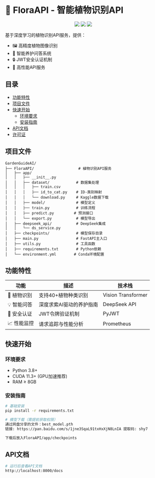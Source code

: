 <!--
 * @Author: error: error: git config user.name & please set dead value or install git && error: git config user.email & please set dead value or install git & please set dead value or install git
 * @Date: 2025-08-30 16:00:05
 * @LastEditors: Jeffrey Zhu JeffreyZhu0201@gmail.com
 * @LastEditTime: 2025-08-31 08:27:40
 * @FilePath: /GardenGuideAI/FloraAPI/readme.md
 * @Description: 植物识别API
 * 
 * Copyright (c) 2025 by ${error: git config user.name & please set dead value or install git}, All Rights Reserved. 
-->

# 🌿 FloraAPI - 智能植物识别API

<!-- 顶部徽章 -->
<div align="center">
  <img src="https://img.shields.io/badge/Python-3.8%2B-blue?logo=python&logoColor=white">
  <img src="https://img.shields.io/badge/PyTorch-1.12%2B-red?logo=pytorch">
  <img src="https://img.shields.io/badge/License-MIT-green">
</div>



基于深度学习的植物识别API服务，提供：
- 🖼️ 高精度植物图像识别
- 💬 智能养护问答系统
- 🔒 JWT安全认证机制
- 🚀 高性能API服务

## 目录
- [功能特性](#功能特性)
- [项目文件](#项目文件)
- [快速开始](#快速开始)
  - [环境要求](#环境要求)
  - [安装指南](#安装指南)
- [API文档](#api文档)
- [许可证](#许可证)

## 项目文件
```
GardenGuideAI/
├── FloraAPI/                    # 植物识别API服务
│   ├── app/
│   │   ├── __init__.py
│   │   ├── dataset/            # 数据集处理
│   │   │   ├── train.csv
│   │   │   ├── id_to_cat.py    # ID-类别映射
│   │   │   └── download.py     # Kaggle数据下载
│   │   ├── model/              # 模型定义
│   │   ├── train.py            # 训练流程
│   │   ├── predict.py         # 预测接口
│   │   └── export.py           # 模型导出
│   ├── deepseek_api/           # DeepSeek集成
│   │   └── ds_service.py
│   ├── checkpoints/            # 模型保存目录
│   ├── main.py                 # FastAPI主入口
│   ├── utils.py                # 工具函数
│   ├── requirements.txt        # Python依赖
│   └── environment.yml        # Conda环境配置
```

## 功能特性
| 功能 | 描述 | 技术栈 |
|------|------|--------|
| 🎯 植物识别 | 支持40+植物种类识别 | Vision Transformer |
| 💡 智能问答 | 深度求索AI驱动的养护指南 | DeepSeek API |
| 🔐 安全认证 | JWT令牌验证机制 | PyJWT |
| 📈 性能监控 | 请求追踪与性能分析 | Prometheus |

## 快速开始
### 环境要求
- Python 3.8+
- CUDA 11.3+ (GPU加速推荐)
- RAM ≥ 8GB

### 安装指南
```bash
# 基础安装
pip install -r requirements.txt

# 模型下载（需提前获取权限）
通过网盘分享的文件：best_model.pth
链接: https://pan.baidu.com/s/1jne3SqaL91txHxXjN8LnIA 提取码: shy7

下载后放入FloraAPI/app/checkpoints

```

## API文档
```bash
# 运行后查看API文档
http://localhost:8000/docs
```
